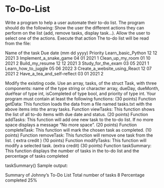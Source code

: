 # To-Do-List

Write a program to help a user automate their to-do list. The program should do the following:
Show the user the different actions they can perform on the list (add, remove tasks, display task...).
Allow the user to select one of the actions.
Execute that action
The to-do list will be read from the file:
 
Name of the task                      Due date (mm dd yyyy)         Priority
Learn_basic_Python                        12 12 2021                             3
Implement_a_snake_game            04 01 2021                             1
Clean_up_my_room                        01 10 2021                             2
Build_my_resume                           12 12 2021                              3
Study_for_the_exam                       03 05 2021                              1
Learn_how_to_juggle                      05 06 2022                              3
Create_a_website_using_React     12 07 2021                              2
Have_a_tea_and_self-reflect          03 01 2021                              2
 
Modify the existing code. Use an array, tasks, of the struct Task, with three components: name of the type string or character array, dueDay, dueMonth, dueYear of type int, isCompleted of type bool, and priority of type int. Your program must contain at least the following functions:
(30 points) Function getData: This function loads the data from a file named tasks.txt with the above items into the array tasks.
Function viewTasks: This function shows the list of all to-do items with due date and status.
(20 points) Function addTasks: This function will add one new task to the to-do list. If no more space displays a message “No more space”.
(20 points) Function completeTask: This function will mark the chosen task as completed.
(10 points) Function removeTask: This function will remove one task from the list. ( extra credit )
(10 points) Function modifyTasks: This function will modify a selected task. (extra credit)
(30 points) Function taskSummary: This function displays the number of tasks in the to-do list and the percentage of tasks completed
 
taskSummary() Sample output:
 
Summary of Johnny’s To-Do List
Total number of tasks                8
Percentage completed               25%
 
